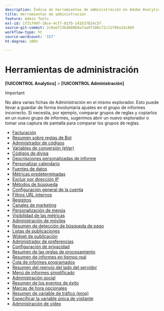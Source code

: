 ```yaml
---
description: Índice de herramientas de administración en Adobe Analytics.
title: Herramientas de administración
feature: Admin Tools
exl-id: 1f31749f-10ce-4cff-81fb-141b37824c5f
source-git-commit: 2c0aef13bdb88b0a7aa9f100c72c21f66a14c8dd
workflow-type: ht
source-wordcount: '157'
ht-degree: 100%

---
```


# Herramientas de administración

**[!UICONTROL Analytics]** > **[!UICONTROL Administración]**

>[!IMPORTANT]
>
>No abra varias fichas de Administración en el mismo explorador. Esto puede llevar a guardar de forma involuntaria ajustes en el grupo de informes incorrecto. Si necesita, por ejemplo, comparar grupos de reglas y copiarlos en un nuevo grupo de informes, sugerimos abrir un nuevo explorador o tomar una captura de pantalla para comparar los grupos de reglas.

+ [Facturación](billing-admin.md)
+ [Resumen sobre reglas de Bot](bot-removal/bot-rules.md)
+ [Administrador de códigos](code-manager-admin.md)
+ [Variables de conversión (eVar)](conversion-var-admin/conversion-var-admin.md)
+ [Códigos de divisa](currency.md)
+ [Descripciones personalizadas de informe](custom-desc-admin.md)
+ [Personalizar calendario](custom-calendar.md)
+ [Fuentes de datos](data-sources.md)
+ [Métricas predeterminadas](default-metrics.md)
+ [Excluir por dirección IP](exclude-ip.md)
+ [Métodos de búsqueda](finding-methods.md)
+ [Configuración general de la cuenta](general-acct-settings-admin.md)
+ [Filtros URL internos](internal-url-filter-admin.md)
+ [Registros](logs.md)
+ [Canales de marketing](marketing-channels-admin.md)
+ [Personalización de menús](customize-menus.md)
+ [Visibilidad de las métricas](metric-visibility.md)
+ [Administración de móviles](mobile-management.md)
+ [Resumen de detección de búsqueda de pago](paid-search-detection/paid-search-detection.md)
+ [Listas de publicaciones](publishing-list.md)
+ [Widget de publicación](publishing-widgets-admin.md)
+ [Administrador de preferencias](preferences-manager.md)
+ [Configuración de privacidad](privacy-settings.md)
+ [Resumen de las reglas de procesamiento](c-processing-rules/processing-rules.md)
+ [Resumen de informes en tiempo real](realtime/realtime.md)
+ [Cola de informes programados](scheduled-reports-admin.md)
+ [Resumen del reenvío del lado del servidor](c-server-side-forwarding/ssf.md)
+ [Menú de informes simplificado](t-simplified-menu.md)
+ [Administración social](social-management.md)
+ [Resumen de los eventos de éxito](c-success-events/success-event.md)
+ [Marcas de hora opcionales](timestamp-optional.md)
+ [Resumen de variable de tráfico (prop)](c-traffic-variables/traffic-var.md)
+ [Especificar la variable única de visitante](unique-visitor-variable-admin/t-unique-visitor-variable.md)
+ [Administración de vídeo](video-management.md)
